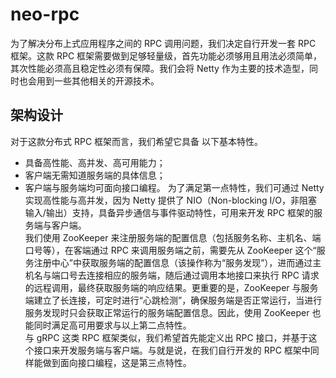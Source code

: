 # neo-rpc
为了解决分布上式应用程序之间的 RPC 调用问题，我们决定自行开发一套 RPC 框架。这款 RPC 框架需要做到足够轻量级，首先功能必须够用且用法必须简单，其次性能必须高且稳定性必须有保障。我们会将 Netty 作为主要的技术造型，同时也会用到一些其他相关的开源技术。

## 架构设计
对于这款分布式 RPC 框架而言，我们希望它具备 以下基本特性。
- 具备高性能、高并发、高可用能力；
- 客户端无需知道服务端的具体信息；
- 客户端与服务端均可面向接口编程。
为了满足第一点特性，我们可通过 Netty 实现高性能与高并发，因为 Netty 提供了 NIO（Non-blocking I/O，非阻塞输入/输出）支持，具备异步通信与事件驱动特性，可用来开发 RPC 框架的服务端与客户端。    
我们使用 ZooKeeper 来注册服务端的配置信息（包括服务名称、主机名、端口号等），在客端通过 RPC 来调用服务端之前，需要先从 ZooKeeper 这个“服务注册中心”中获取服务端的配置信息（该操作称为“服务发现”），进而通过主机名与端口号去连接相应的服务端，随后通过调用本地接口来执行 RPC 请求的远程调用，最终获取服务端的响应结果。更重要的是，ZooKeeper 与服务端建立了长连接，可定时进行“心跳检测”，确保服务端是否正常运行，当进行服务发现时只会获取正常运行的服务端配置信息。因此，使用 ZooKeeper 也能同时满足高可用要求与以上第二点特性。    
与 gRPC 这类 RPC 框架类似，我们希望首先能定义出 RPC 接口，并基于这个接口来开发服务端与客户端。与就是说，在我们自行开发的 RPC 框架中同样能做到面向接口编程，这是第三点特性。    
